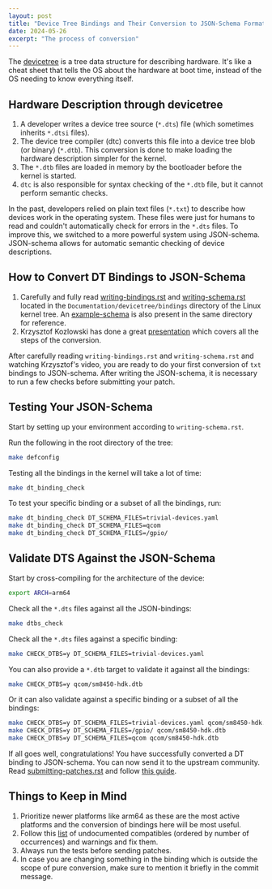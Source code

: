 ```yaml
---
layout: post
title: "Device Tree Bindings and Their Conversion to JSON-Schema Format"
date: 2024-05-26
excerpt: "The process of conversion"
---
```


The [devicetree](https://www.devicetree.org/) is a tree data structure for describing hardware. It's like a cheat sheet that tells the OS about the hardware at boot time, instead of the OS needing to know everything itself.

## Hardware Description through devicetree

1. A developer writes a device tree source (`*.dts`) file (which sometimes inherits `*.dtsi` files).
2. The device tree compiler (dtc) converts this file into a device tree blob (or binary) (`*.dtb`). This conversion is done to make loading the hardware description simpler for the kernel.
3. The `*.dtb` files are loaded in memory by the bootloader before the kernel is started.
4. `dtc` is also responsible for syntax checking of the `*.dtb` file, but it cannot perform semantic checks.

In the past, developers relied on plain text files (`*.txt`) to describe how devices work in the operating system. These files were just for humans to read and couldn't automatically check for errors in the `*.dts` files. To improve this, we switched to a more powerful system using JSON-schema. JSON-schema allows for automatic semantic checking of device descriptions.

## How to Convert DT Bindings to JSON-Schema

1. Carefully and fully read [writing-bindings.rst](https://docs.kernel.org/devicetree/bindings/writing-bindings.html) and [writing-schema.rst](https://www.kernel.org/doc/html/latest/devicetree/bindings/writing-schema.html) located in the `Documentation/devicetree/bindings` directory of the Linux kernel tree. An [example-schema](https://www.kernel.org/doc/html/latest/_downloads/bf29fbb4b15af5f11533d4e2b6a0e85b/example-schema.yaml) is also present in the same directory for reference.
2. Krzysztof Kozlowski has done a great [presentation](https://youtu.be/JrwZ4xLBU38?si=_acoDC863_bu3K8A) which covers all the steps of the conversion.

After carefully reading `writing-bindings.rst` and `writing-schema.rst` and watching Krzysztof's video, you are ready to do your first conversion of `txt` bindings to JSON-schema. After writing the JSON-schema, it is necessary to run a few checks before submitting your patch.

## Testing Your JSON-Schema

Start by setting up your environment according to `writing-schema.rst`.

Run the following in the root directory of the tree:
```sh
make defconfig
```

Testing all the bindings in the kernel will take a lot of time:
```sh
make dt_binding_check
```

To test your specific binding or a subset of all the bindings, run:
```sh
make dt_binding_check DT_SCHEMA_FILES=trivial-devices.yaml
make dt_binding_check DT_SCHEMA_FILES=qcom
make dt_binding_check DT_SCHEMA_FILES=/gpio/
```

## Validate DTS Against the JSON-Schema

Start by cross-compiling for the architecture of the device:
```sh
export ARCH=arm64
```

Check all the `*.dts` files against all the JSON-bindings:
```sh
make dtbs_check
```

Check all the `*.dts` files against a specific binding:
```sh
make CHECK_DTBS=y DT_SCHEMA_FILES=trivial-devices.yaml
```

You can also provide a `*.dtb` target to validate it against all the bindings:
```sh
make CHECK_DTBS=y qcom/sm8450-hdk.dtb
```

Or it can also validate against a specific binding or a subset of all the bindings:
```sh
make CHECK_DTBS=y DT_SCHEMA_FILES=trivial-devices.yaml qcom/sm8450-hdk.dtb
make CHECK_DTBS=y DT_SCHEMA_FILES=/gpio/ qcom/sm8450-hdk.dtb
make CHECK_DTBS=y DT_SCHEMA_FILES=qcom qcom/sm8450-hdk.dtb
```

If all goes well, congratulations! You have successfully converted a DT binding to JSON-schema. You can now send it to the upstream community. Read [submitting-patches.rst](https://elixir.bootlin.com/linux/v6.10-rc1/source/Documentation/process/submitting-patches.rst) and follow [this guide](http://nickdesaulniers.github.io/blog/2017/05/16/submitting-your-first-patch-to-the-linux-kernel-and-responding-to-feedback/).

## Things to Keep in Mind

1. Prioritize newer platforms like arm64 as these are the most active platforms and the conversion of bindings here will be most useful.
2. Follow this [list](https://gitlab.com/robherring/linux-dt/-/jobs/6918723853) of undocumented compatibles (ordered by number of occurrences) and warnings and fix them.
3. Always run the tests before sending patches.
4. In case you are changing something in the binding which is outside the scope of pure conversion, make sure to mention it briefly in the commit message.
